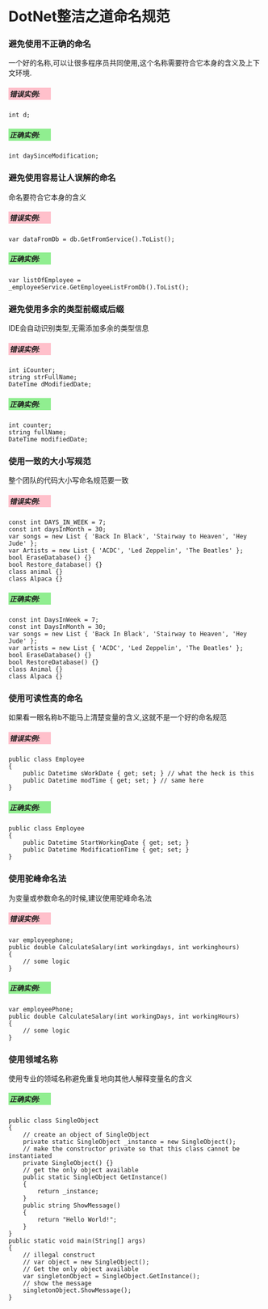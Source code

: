 <h1>DotNet整洁之道命名规范</h1>
<h3>避免使用不正确的命名</h3>
<p>一个好的名称,可以让很多程序员共同使用,这个名称需要符合它本身的含义及上下文环境.</p>
<h5 style="background:pink; width:80px;padding:2px;">错误实例:</h5>
<code>int d;</code>
<h5 style="background:lightgreen; width:80px;padding:2px;">正确实例:</h5>
<code>int daySinceModification;</code>

<h3>避免使用容易让人误解的命名</h3>
<p>命名要符合它本身的含义</p>
<h5 style="background:pink; width:80px;padding:2px;">错误实例:</h5>
<code>var dataFromDb = db.GetFromService().ToList();</code>
<h5 style="background:lightgreen; width:80px;padding:2px;">正确实例:</h5>
<code>var listOfEmployee = _employeeService.GetEmployeeListFromDb().ToList();</code>

<h3>避免使用多余的类型前缀或后缀</h3>
<p>IDE会自动识别类型,无需添加多余的类型信息</p>
<h5 style="background:pink; width:80px;padding:2px;">错误实例:</h5>
<code>int iCounter;<br>string strFullName;<br>DateTime dModifiedDate;</code>
<h5 style="background:lightgreen; width:80px;padding:2px;">正确实例:</h5>
<code>int counter;<br>string fullName;<br>DateTime modifiedDate;</code>

<h3>使用一致的大小写规范</h3>
<p>整个团队的代码大小写命名规范要一致</p>
<h5 style="background:pink; width:80px;padding:2px;">错误实例:</h5>
<code>const int DAYS_IN_WEEK = 7;<br>const int daysInMonth = 30;<br>var songs = new List<string> { 'Back In Black', 'Stairway to Heaven', 'Hey Jude' };<br>var Artists = new List<string> { 'ACDC', 'Led Zeppelin', 'The Beatles' };<br>bool EraseDatabase() {}<br>bool Restore_database() {}<br>class animal {}<br>class Alpaca {}</code>
<h5 style="background:lightgreen; width:80px;padding:2px;">正确实例:</h5>
<code>const int DaysInWeek = 7;<br>const int DaysInMonth = 30;<br>var songs = new List<string> { 'Back In Black', 'Stairway to Heaven', 'Hey Jude' };<br>var artists = new List<string> { 'ACDC', 'Led Zeppelin', 'The Beatles' };<br>bool EraseDatabase() {}<br>bool RestoreDatabase() {}<br>class Animal {}<br>class Alpaca {}</code>

<h3>使用可读性高的命名</h3>
<p>如果看一眼名称b不能马上清楚变量的含义,这就不是一个好的命名规范</p>
<h5 style="background:pink; width:80px;padding:2px;">错误实例:</h5>
<code>public class Employee<br>{<br>&nbsp;&nbsp;&nbsp;&nbsp;public Datetime sWorkDate { get; set; } // what the heck is this<br>&nbsp;&nbsp;&nbsp;&nbsp;public Datetime modTime { get; set; } // same here<br>}</code>
<h5 style="background:lightgreen; width:80px;padding:2px;">正确实例:</h5>
<code>public class Employee<br>{<br>&nbsp;&nbsp;&nbsp;&nbsp;public Datetime StartWorkingDate { get; set; }<br>&nbsp;&nbsp;&nbsp;&nbsp;public Datetime ModificationTime { get; set; }<br>}</code>

<h3>使用驼峰命名法</h3>
<p>为变量或参数命名的时候,建议使用驼峰命名法</p>
<h5 style="background:pink; width:80px;padding:2px;">错误实例:</h5>
<code>var employeephone;<br>public double CalculateSalary(int workingdays, int workinghours)<br>{<br>&nbsp;&nbsp;&nbsp;&nbsp;// some logic<br>}</code>
<h5 style="background:lightgreen; width:80px;padding:2px;">正确实例:</h5>
<code>var employeePhone;<br>public double CalculateSalary(int workingDays, int workingHours)<br>{<br>&nbsp;&nbsp;&nbsp;&nbsp;// some logic<br>}</code>

<h3>使用领域名称</h3>
<p>使用专业的领域名称避免重复地向其他人解释变量名的含义</p>
<h5 style="background:lightgreen; width:80px;padding:2px;">正确实例:</h5>
<code>public class SingleObject<br>{<br>&nbsp;&nbsp;&nbsp;&nbsp;// create an object of SingleObject<br>&nbsp;&nbsp;&nbsp;&nbsp;private static SingleObject _instance = new SingleObject();<br>&nbsp;&nbsp;&nbsp;&nbsp;// make the constructor private so that this class cannot be instantiated<br>&nbsp;&nbsp;&nbsp;&nbsp;private SingleObject() {}<br>&nbsp;&nbsp;&nbsp;&nbsp;// get the only object available<br>&nbsp;&nbsp;&nbsp;&nbsp;public static SingleObject GetInstance()<br>&nbsp;&nbsp;&nbsp;&nbsp;{<br>&nbsp;&nbsp;&nbsp;&nbsp;&nbsp;&nbsp;&nbsp;&nbsp;return _instance;<br>&nbsp;&nbsp;&nbsp;&nbsp;}<br>&nbsp;&nbsp;&nbsp;&nbsp;public string ShowMessage()<br>&nbsp;&nbsp;&nbsp;&nbsp;{<br>&nbsp;&nbsp;&nbsp;&nbsp;&nbsp;&nbsp;&nbsp;&nbsp;return "Hello World!";<br>&nbsp;&nbsp;&nbsp;&nbsp;}<br>}<br>public static void main(String[] args)<br>{<br>&nbsp;&nbsp;&nbsp;&nbsp;// illegal construct<br>&nbsp;&nbsp;&nbsp;&nbsp;// var object = new SingleObject();<br>&nbsp;&nbsp;&nbsp;&nbsp;// Get the only object available<br>&nbsp;&nbsp;&nbsp;&nbsp;var singletonObject = SingleObject.GetInstance();<br>&nbsp;&nbsp;&nbsp;&nbsp;// show the message<br>&nbsp;&nbsp;&nbsp;&nbsp;singletonObject.ShowMessage();<br>}</code>
